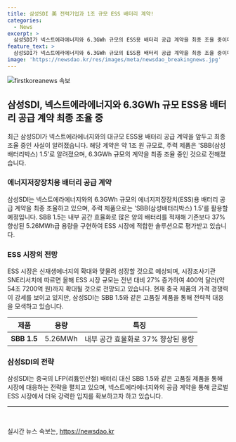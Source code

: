 ```yaml
---
title: 삼성SDI 美 전력기업과 1조 규모 ESS 배터리 계약!
categories:
  - News
excerpt: >
  삼성SDI가 넥스트에라에너지와 6.3GWh 규모의 ESS용 배터리 공급 계약을 최종 조율 중이다. 삼성SDI의 주력 제품인 SBB 1.5는 내부 공간 효율화로 기존보다 37% 향상된 5.26MWh급 용량을 구현해 신재생에너지 산업의 성장과 맞물려 ESS 시장이 커질 것으로 예상된다. 올해 ESS 시장 규모는 27% 성장하여 54조 7200억원까지 증가할 전망이며, 삼성SDI는 중국의 시장 점유를 위해 SBB 1.5와 같은 제품력으로 대응할 계획이다.
feature_text: >
  삼성SDI가 넥스트에라에너지와 6.3GWh 규모의 ESS용 배터리 공급 계약을 최종 조율 중이다. 삼성SDI의 주력 제품인 SBB 1.5는 내부 공간 효율화로 기존보다 37% 향상된 5.26MWh급 용량을 구현해 신재생에너지 산업의 성장과 맞물려 ESS 시장이 커질 것으로 예상된다. 올해 ESS 시장 규모는 27% 성장하여 54조 7200억원까지 증가할 전망이며, 삼성SDI는 중국의 시장 점유를 위해 SBB 1.5와 같은 제품력으로 대응할 계획이다.
image: 'https://newsdao.kr/res/images/meta/newsdao_breakingnews.jpg'
---
```


<p><img src="https://newsdao.kr/res/images/meta/newsdao_breakingnews.jpg" alt="firstkoreanews 속보" /></p>

<h2 data-ke-size="size26">삼성SDI, 넥스트에라에너지와 6.3GWh 규모 ESS용 배터리 공급 계약 최종 조율 중</h2>

<p data-ke-size="size16">최근 삼성SDI가 넥스트에라에너지와의 대규모 ESS용 배터리 공급 계약을 앞두고 최종 조율 중인 사실이 알려졌습니다. 해당 계약은 약 1조 원 규모로, 주력 제품은 'SBB(삼성배터리박스) 1.5'로 알려졌으며, 6.3GWh 규모의 계약을 최종 조율 중인 것으로 전해졌습니다.</p>

<h3>에너지저장장치용 배터리 공급 계약</h3>

<p data-ke-size="size16">삼성SDI는 넥스트에라에너지와의 6.3GWh 규모의 에너지저장장치(ESS)용 배터리 공급 계약을 최종 조율하고 있으며, 주력 제품으로는 'SBB(삼성배터리박스) 1.5'를 활용할 예정입니다. SBB 1.5는 내부 공간 효율화로 많은 양의 배터리를 적재해 기존보다 37% 향상된 5.26MWh급 용량을 구현하여 ESS 시장에 적합한 솔루션으로 평가받고 있습니다.</p>

<h3>ESS 시장의 전망</h3>

<p data-ke-size="size16">ESS 시장은 신재생에너지의 확대와 맞물려 성장할 것으로 예상되며, 시장조사기관 SNE리서치에 따르면 올해 ESS 시장 규모는 전년 대비 27% 증가하여 400억 달러(약 54조 7200억 원)까지 확대될 것으로 전망되고 있습니다. 현재 중국 제품의 가격 경쟁력이 강세를 보이고 있지만, 삼성SDI는 SBB 1.5와 같은 고품질 제품을 통해 전략적 대응을 모색하고 있습니다.</p>

<table>
  <thead>
    <tr>
      <th><b>제품</b></th>
      <th><b>용량</b></th>
      <th><b>특징</b></th>
    </tr>
  </thead>
  <tbody>
    <tr>
      <td><b>SBB 1.5</b></td>
      <td>5.26MWh</td>
      <td>내부 공간 효율화로 37% 향상된 용량</td>
    </tr>
  </tbody>
</table>

<h3>삼성SDI의 전략</h3>

<p data-ke-size="size16">삼성SDI는 중국의 LFP(리튬인산철) 배터리 대신 SBB 1.5와 같은 고품질 제품을 통해 시장에 대응하는 전략을 펼치고 있으며, 넥스트에라에너지와의 공급 계약을 통해 글로벌 ESS 시장에서 더욱 강력한 입지를 확보하고자 하고 있습니다.</p>

<hr>

<p data-ke-size="size16">&nbsp;</p>
실시간 뉴스 속보는, <a href="https://newsdao.kr" rel="dofollow">https://newsdao.kr</a>


